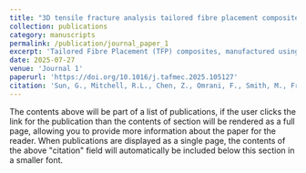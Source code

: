 ```yaml
---
title: "3D tensile fracture analysis tailored fibre placement composites using digital volume correlation"
collection: publications
category: manuscripts
permalink: /publication/journal_paper_1
excerpt: 'Tailored Fibre Placement (TFP) composites, manufactured using one of the latest dry-fibre technologies, feature unique 3D fibre bundle architectures and complex layup configurations involving stitching threads and base materials. Damage development under load is therefore challenging to observe and failure hard to predict. In this study, in-situ tensile testing of a TFP composite was conducted for the first time within an X-ray Computed Tomography microscope to capture the 3D damage evolution up to failure. Segmented image-based models were used to correlate crack locations with strain distributions measured using Digital Volume Correlation by post-processing X-ray images recorded at regular load intervals throughout the test. Results revealed that initial cracks appeared at applied stresses below 50% UTS, and propagated mainly within fibre bundles. The first initiation site matched the location of the maximum value (about 0.008) of the local strain component transverse to the fibre direction within the ply where the first crack appeared. Propagation followed bands of strain concentration along the fibre bundle direction, first in off-axis plies and then in longitudinal plies towards the end of the test, with the crack volume fraction increasing exponentially after initiation. Very limited delamination was observed after 90 % UTS, with stitching threads thought to be responsible for this retardation. Results therefore showed that fracture can be controlled through optimisation of the manufacturing process and laminate design. They also provide the foundation for the future development of physically-based multiscale strength prediction models needed for this optimal design of TFP composites for lightweight structural applications.'
date: 2025-07-27
venue: 'Journal 1'
paperurl: 'https://doi.org/10.1016/j.tafmec.2025.105127'
citation: 'Sun, G., Mitchell, R.L., Chen, Z., Omrani, F., Smith, M., Frias, C., Fairclough, J.P.A. and Pinna, C., 2025. 3D tensile fracture analysis of tailored fibre placement composites using digital volume correlation. Theoretical and Applied Fracture Mechanics, p.105127.'
---
```


The contents above will be part of a list of publications, if the user clicks the link for the publication than the contents of section will be rendered as a full page, allowing you to provide more information about the paper for the reader. When publications are displayed as a single page, the contents of the above "citation" field will automatically be included below this section in a smaller font.